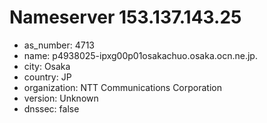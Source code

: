# Nameserver 153.137.143.25

* as_number: 4713
* name: p4938025-ipxg00p01osakachuo.osaka.ocn.ne.jp.
* city: Osaka
* country: JP
* organization: NTT Communications Corporation
* version: Unknown
* dnssec: false
